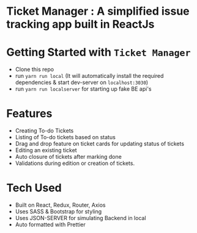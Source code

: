# Ticket Manager : A simplified issue tracking app built in ReactJs


# Getting Started with `Ticket Manager`

-   Clone this repo
-   run `yarn run local` (It will automatically install the required dependencies & start dev-server on `localhost:3030`)
-   run `yarn run localserver` for starting up fake BE api's

# Features
-   Creating To-do Tickets
-   Listing of To-do tickets based on status
-   Drag and drop feature on ticket cards for updating status of tickets
-   Editing an existing ticket
-   Auto closure of tickets after marking done
-   Validations during edition or creation of tickets.

# Tech Used
-   Built on React, Redux, Router, Axios
-   Uses SASS & Bootstrap for styling
-   Uses JSON-SERVER for simulating Backend in local
-   Auto formatted with Prettier
